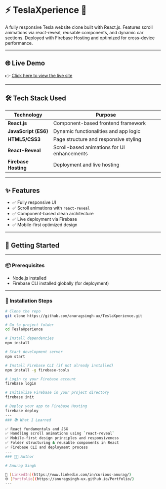 # ⚡ TeslaXperience 🚗  
A fully responsive Tesla website clone built with React.js. Features scroll animations via react-reveal, reusable components, and dynamic car sections. Deployed with Firebase Hosting and optimized for cross-device performance.

---

## 🌐 Live Demo  
👉 [Click here to view the live site](https://anurag-teslaxperience.web.app/)  


---

## 🛠️ Tech Stack Used

| Technology         | Purpose                                                       |
|--------------------|---------------------------------------------------------------|
| **React.js**       | Component-based frontend framework                            |
| **JavaScript (ES6)** | Dynamic functionalities and app logic                      |
| **HTML5/CSS3**     | Page structure and responsive styling                         |
| **React-Reveal**   | Scroll-based animations for UI enhancements                   |
| **Firebase Hosting** | Deployment and live hosting                                 |

---

## ✨ Features

- ✅ Fully responsive UI
- ✅ Scroll animations with `react-reveal`
- ✅ Component-based clean architecture
- ✅ Live deployment via Firebase
- ✅ Mobile-first optimized design

---

## 🚀 Getting Started

---

### 📦 Prerequisites

- Node.js installed  
- Firebase CLI installed globally (for deployment)

---

### 🔧 Installation Steps

```bash
# Clone the repo
git clone https://github.com/anuragsingh-ux/TeslaXperience.git

# Go to project folder
cd TeslaXperience

# Install dependencies
npm install

# Start development server
npm start

# Install Firebase CLI (if not already installed)
npm install -g firebase-tools

# Login to your Firebase account
firebase login

# Initialize Firebase in your project directory
firebase init

# Deploy your app to Firebase Hosting
firebase deploy
---
### 📚 What I Learned

✅ React fundamentals and JSX  
✅ Handling scroll animations using `react-reveal`  
✅ Mobile-first design principles and responsiveness  
✅ Folder structuring & reusable components in React  
✅ Firebase CLI and deployment process
---
### 👨‍💻 Author

# Anurag Singh

🔗 [LinkedIn](https://www.linkedin.com/in/curious-anurag/)  
🌐 [Portfolio](https://anuragsingh-ux.github.io/Portfolio/) 
---
